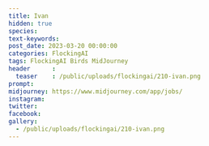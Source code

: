 ```yaml
---
title: Ivan
hidden: true
species: 
text-keywords: 
post_date: 2023-03-20 00:00:00
categories: FlockingAI
tags: FlockingAI Birds MidJourney 
header      :
  teaser    : /public/uploads/flockingai/210-ivan.png
prompt: 
midjourney: https://www.midjourney.com/app/jobs/
instagram: 
twitter: 
facebook: 
gallery: 
  - /public/uploads/flockingai/210-ivan.png
---
```


